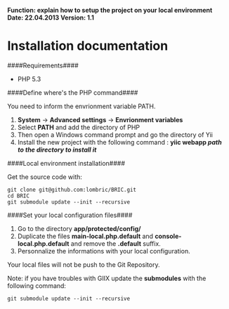 **Function: explain how to setup the project on your local environment Date: 22.04.2013 Version: 1.1**

Installation documentation
==========================

####Requirements####

* PHP 5.3


####Define where's the PHP command####

You need to inform the envrionment variable PATH.

1. **System** -> **Advanced settings** -> **Envrionment variables**
2. Select **PATH** and add the directory of PHP
2. Then open a Windows command prompt and go the directory of Yii
3. Install the new project with the following command : **yiic webapp *path to the directory to install it***


####Local environment installation####

Get the source code with:

    git clone git@github.com:lombric/BRIC.git
    cd BRIC
    git submodule update --init --recursive
 

####Set your local configuration files####

1. Go to the directory **app/protected/config/**
2. Duplicate the files **main-local.php.default** and **console-local.php.default** and remove the **.default** suffix.
3. Personnalize the informations with your local configuration.

Your local files will not be push to the Git Repository.

Note: if you have troubles with GIIX update the **submodules** with the following command:

    git submodule update --init --recursive








